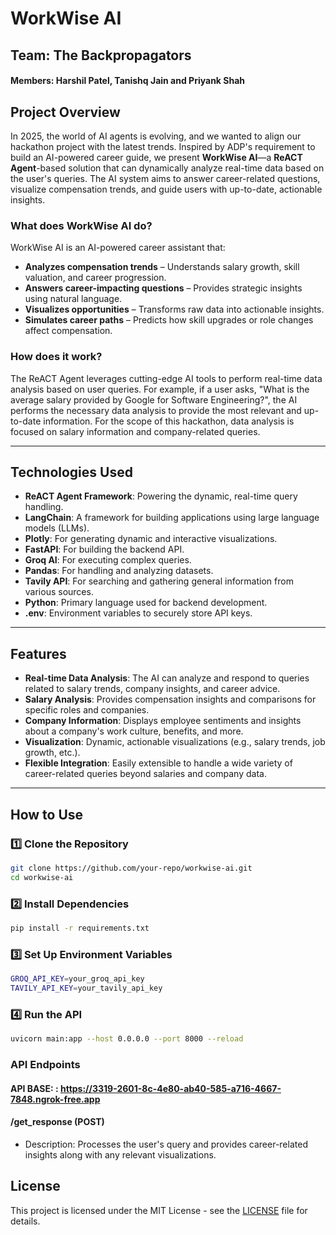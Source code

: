 # **WorkWise AI**  
## **Team: The Backpropagators**

#### **Members:** Harshil Patel, Tanishq Jain and Priyank Shah

## **Project Overview**
In 2025, the world of AI agents is evolving, and we wanted to align our hackathon project with the latest trends. Inspired by ADP's requirement to build an AI-powered career guide, we present **WorkWise AI**—a **ReACT Agent**-based solution that can dynamically analyze real-time data based on the user's queries. The AI system aims to answer career-related questions, visualize compensation trends, and guide users with up-to-date, actionable insights.  

### **What does WorkWise AI do?**  
WorkWise AI is an AI-powered career assistant that:
- **Analyzes compensation trends** – Understands salary growth, skill valuation, and career progression.
- **Answers career-impacting questions** – Provides strategic insights using natural language.
- **Visualizes opportunities** – Transforms raw data into actionable insights.
- **Simulates career paths** – Predicts how skill upgrades or role changes affect compensation.

### **How does it work?**
The ReACT Agent leverages cutting-edge AI tools to perform real-time data analysis based on user queries. For example, if a user asks, "What is the average salary provided by Google for Software Engineering?", the AI performs the necessary data analysis to provide the most relevant and up-to-date information. For the scope of this hackathon, data analysis is focused on salary information and company-related queries.

---

## **Technologies Used**
- **ReACT Agent Framework**: Powering the dynamic, real-time query handling.
- **LangChain**: A framework for building applications using large language models (LLMs).
- **Plotly**: For generating dynamic and interactive visualizations.
- **FastAPI**: For building the backend API.
- **Groq AI**: For executing complex queries.
- **Pandas**: For handling and analyzing datasets.
- **Tavily API**: For searching and gathering general information from various sources.
- **Python**: Primary language used for backend development.
- **.env**: Environment variables to securely store API keys.

---

## **Features**
- **Real-time Data Analysis**: The AI can analyze and respond to queries related to salary trends, company insights, and career advice.
- **Salary Analysis**: Provides compensation insights and comparisons for specific roles and companies.
- **Company Information**: Displays employee sentiments and insights about a company's work culture, benefits, and more.
- **Visualization**: Dynamic, actionable visualizations (e.g., salary trends, job growth, etc.).
- **Flexible Integration**: Easily extensible to handle a wide variety of career-related queries beyond salaries and company data.

---

## **How to Use**

### **1️⃣ Clone the Repository**
```sh
git clone https://github.com/your-repo/workwise-ai.git
cd workwise-ai
```

### **2️⃣ Install Dependencies**
```sh
pip install -r requirements.txt
```

### **3️⃣ Set Up Environment Variables**
```sh
GROQ_API_KEY=your_groq_api_key
TAVILY_API_KEY=your_tavily_api_key
```

### **4️⃣ Run the API**
```sh
uvicorn main:app --host 0.0.0.0 --port 8000 --reload
```

### **API Endpoints**

#### **API BASE:** : https://3319-2601-8c-4e80-ab40-585-a716-4667-7848.ngrok-free.app

#### **/get_response (POST)**
- Description: Processes the user's query and provides career-related insights along with any relevant visualizations.

## **License**

This project is licensed under the MIT License - see the [LICENSE](LICENSE) file for details.


